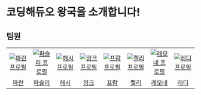 # 코딩해듀오 왕국을 소개합니다!
## 팀원
<table>
  <tr>
    <td align="center" width="150px">
      <a href="https://github.com/greetings1012" target="_blank">
        <img src="https://avatars.githubusercontent.com/u/41965535?v=4" alt="파란 프로필" />
      </a>
    </td>
    <td align="center" width="150px">
      <a href="https://github.com/anttiey" target="_blank">
        <img src="https://avatars.githubusercontent.com/u/61104776?v=4" alt="파슬리 프로필" />
      </a>
    </td>
    <td align="center" width="150px">
      <a href="https://github.com/dle234" target="_blank">
        <img src="https://avatars.githubusercontent.com/u/108859281?v=4" alt="해시 프로필" />
      </a>
    </td>
    <td align="center" width="150px">
      <a href="https://github.com/yechop" target="_blank">
        <img src="https://avatars.githubusercontent.com/u/148426765?v=4" alt="잉크 프로필" />
      </a>
    </td>
    <td align="center" width="150px">
      <a href="https://github.com/koust6u" target="_blank">
        <img src="https://avatars.githubusercontent.com/u/111568619?v=4" alt="프람 프로필" />
      </a>
    </td>
    <td align="center" width="150px">
      <a href="https://github.com/kelly6bf" target="_blank">
        <img src="https://avatars.githubusercontent.com/u/104609807?v=4" alt="켈리 프로필" />
      </a>
    </td>
    <td align="center" width="150px">
      <a href="https://github.com/JiHyeonL" target="_blank">
        <img src="https://avatars.githubusercontent.com/u/55480011?v=4" alt="레모네 프로필" />
      </a>
    </td>
    <td align="center" width="150px">
      <a href="https://github.com/reddevilmidzy" target="_blank">
        <img src="https://avatars.githubusercontent.com/u/78539407?v=4" alt="레디 프로필" />
      </a>
    </td>
  </tr>
  <tr>
    <td align="center">
      <a href="https://github.com/greetings1012" target="_blank">
        파란
      </a>
    </td>
     <td align="center">
      <a href="https://github.com/anttiey" target="_blank">
        파슬리
      </a>
    </td> <td align="center">
      <a href="https://github.com/dle234" target="_blank">
       해시
      </a>
    </td> <td align="center">
      <a href="https://github.com/yechop" target="_blank">
       잉크
      </a>
    </td> <td align="center">
      <a href="https://github.com/koust6u" target="_blank">
        프람
      </a>
    </td>
<td align="center">
      <a href="https://github.com/kelly6bf" target="_blank">
        켈리
      </a>
    </td>
<td align="center">
      <a href="https://github.com/JiHyeonL" target="_blank">
        레모네
      </a>
    </td>
<td align="center">
      <a href="https://github.com/reddevilmidzy" target="_blank">
        레디
      </a>
    </td>
  </tr>
</table>
